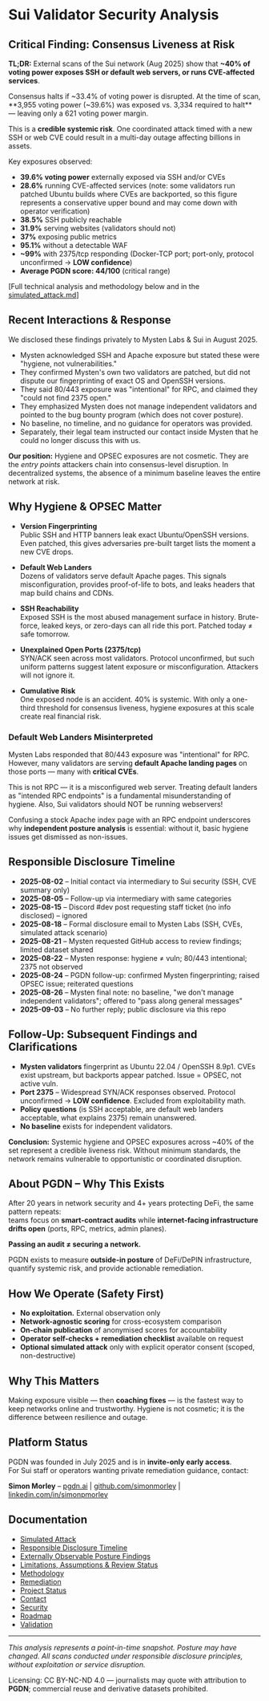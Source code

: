 # Sui Validator Security Analysis

## Critical Finding: Consensus Liveness at Risk

**TL;DR:** External scans of the Sui network (Aug 2025) show that **~40% of voting power exposes SSH or default web servers, or runs CVE-affected services**.

Consensus halts if ~33.4% of voting power is disrupted. At the time of scan, **3,955 voting power (~39.6%) was exposed vs. 3,334 required to halt** — leaving only a 621 voting power margin.  

This is a **credible systemic risk**. One coordinated attack timed with a new SSH or web CVE could result in a multi-day outage affecting billions in assets.  

Key exposures observed:
- **39.6% voting power** externally exposed via SSH and/or CVEs  
- **28.6%** running CVE-affected services (note: some validators run patched Ubuntu builds where CVEs are backported, so this figure represents a conservative upper bound and may come down with operator verification)
- **38.5%** SSH publicly reachable  
- **31.9%** serving websites (validators should not)  
- **37%** exposing public metrics  
- **95.1%** without a detectable WAF  
- **~99%** with 2375/tcp responding (Docker-TCP port; port-only, protocol unconfirmed → **LOW confidence**)  
- **Average PGDN score: 44/100** (critical range)  

[Full technical analysis and methodology below and in the [simulated_attack.md](simulated_attack.md)]

## Recent Interactions & Response

We disclosed these findings privately to Mysten Labs  & Sui in August 2025.  

- Mysten acknowledged SSH and Apache exposure but stated these were "hygiene, not vulnerabilities."  
- They confirmed Mysten's own two validators are patched, but did not dispute our fingerprinting of exact OS and OpenSSH versions.  
- They said 80/443 exposure was "intentional" for RPC, and claimed they "could not find 2375 open."  
- They emphasized Mysten does not manage independent validators and pointed to the bug bounty program (which does not cover posture).  
- No baseline, no timeline, and no guidance for operators was provided.  
- Separately, their legal team instructed our contact inside Mysten that he could no longer discuss this with us.  

**Our position:** Hygiene and OPSEC exposures are not cosmetic. They are the *entry points* attackers chain into consensus-level disruption. In decentralized systems, the absence of a minimum baseline leaves the entire network at risk.

## Why Hygiene & OPSEC Matter

- **Version Fingerprinting**  
  Public SSH and HTTP banners leak exact Ubuntu/OpenSSH versions. Even patched, this gives adversaries pre-built target lists the moment a new CVE drops.  

- **Default Web Landers**  
  Dozens of validators serve default Apache pages. This signals misconfiguration, provides proof-of-life to bots, and leaks headers that map build chains and CDNs.  

- **SSH Reachability**  
  Exposed SSH is the most abused management surface in history. Brute-force, leaked keys, or zero-days can all ride this port. Patched today ≠ safe tomorrow.  

- **Unexplained Open Ports (2375/tcp)**  
  SYN/ACK seen across most validators. Protocol unconfirmed, but such uniform patterns suggest latent exposure or misconfiguration. Attackers will not ignore it.  

- **Cumulative Risk**  
  One exposed node is an accident. 40% is systemic. With only a one-third threshold for consensus liveness, hygiene exposures at this scale create real financial risk.

### Default Web Landers Misinterpreted

Mysten Labs responded that 80/443 exposure was "intentional" for RPC. However, many validators are serving **default Apache landing pages** on those ports — many with **critical CVEs**.

This is not RPC — it is a misconfigured web server. Treating default landers as "intended RPC endpoints" is a fundamental misunderstanding of hygiene. Also, Sui validators should NOT be running webservers!

Confusing a stock Apache index page with an RPC endpoint underscores why **independent posture analysis** is essential: without it, basic hygiene issues get dismissed as non-issues.

## Responsible Disclosure Timeline

- **2025-08-02** – Initial contact via intermediary to Sui security (SSH, CVE summary only)  
- **2025-08-05** – Follow-up via intermediary with same categories  
- **2025-08-15** – Discord #dev post requesting staff ticket (no info disclosed) – ignored  
- **2025-08-18** – Formal disclosure email to Mysten Labs (SSH, CVEs, simulated attack scenario)  
- **2025-08-21** – Mysten requested GitHub access to review findings; limited dataset shared  
- **2025-08-22** – Mysten response: hygiene ≠ vuln; 80/443 intentional; 2375 not observed  
- **2025-08-24** – PGDN follow-up: confirmed Mysten fingerprinting; raised OPSEC issue; reiterated questions  
- **2025-08-26** – Mysten final note: no baseline, "we don't manage independent validators"; offered to "pass along general messages"  
- **2025-09-03** – No further reply; public disclosure via this repo

## Follow-Up: Subsequent Findings and Clarifications

- **Mysten validators** fingerprint as Ubuntu 22.04 / OpenSSH 8.9p1. CVEs exist upstream, but backports appear patched. Issue = OPSEC, not active vuln.  
- **Port 2375** – Widespread SYN/ACK responses observed. Protocol unconfirmed → **LOW confidence**. Excluded from exploitability math.  
- **Policy questions** (is SSH acceptable, are default web landers acceptable, what explains 2375) remain unanswered.  
- **No baseline** exists for independent validators.  

**Conclusion:** Systemic hygiene and OPSEC exposures across ~40% of the set represent a credible liveness risk. Without minimum standards, the network remains vulnerable to opportunistic or coordinated disruption.

## About PGDN – Why This Exists

After 20 years in network security and 4+ years protecting DeFi, the same pattern repeats:  
teams focus on **smart-contract audits** while **internet-facing infrastructure drifts open** (ports, RPC, metrics, admin planes).  

**Passing an audit ≠ securing a network.**

PGDN exists to measure **outside-in posture** of DeFi/DePIN infrastructure, quantify systemic risk, and provide actionable remediation.

## How We Operate (Safety First)

- **No exploitation.** External observation only  
- **Network-agnostic scoring** for cross-ecosystem comparison  
- **On-chain publication** of anonymised scores for accountability  
- **Operator self-checks + remediation checklist** available on request  
- **Optional simulated attack** only with explicit operator consent (scoped, non-destructive)

## Why This Matters

Making exposure visible — then **coaching fixes** — is the fastest way to keep networks online and trustworthy. Hygiene is not cosmetic; it is the difference between resilience and outage.

## Platform Status

PGDN was founded in July 2025 and is in **invite-only early access**.  
For Sui staff or operators wanting private remediation guidance, contact:

**Simon Morley** – [pgdn.ai](http://pgdn.ai) | [github.com/simonmorley](http://github.com/simonmorley) | [linkedin.com/in/simonpmorley](https://linkedin.com/in/simonpmorley)

## Documentation

- [Simulated Attack](simulated_attack.md)  
- [Responsible Disclosure Timeline](timeline.md)  
- [Externally Observable Posture Findings](findings.md)  
- [Limitations, Assumptions & Review Status](limitations.md)  
- [Methodology](methodology.md)  
- [Remediation](remediation.md)  
- [Project Status](status.md)  
- [Contact](contact.md)  
- [Security](security.md)  
- [Roadmap](roadmap.md)  
- [Validation](validation.md)  

---

*This analysis represents a point-in-time snapshot. Posture may have changed. All scans conducted under responsible disclosure principles, without exploitation or service disruption.*  

Licensing: CC BY-NC-ND 4.0 — journalists may quote with attribution to **PGDN**; commercial reuse and derivative datasets prohibited.
